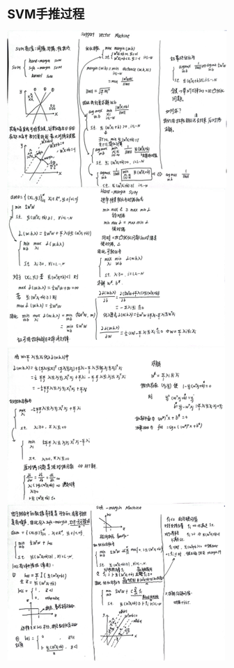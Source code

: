 # SVM手推过程
<img src="./1.jpg" width="800px"></img>  
<img src="./2.jpg" width="500px"></img>  
<img src="./3.jpg" width="500px"></img>  
<img src="./4.jpg" width="500px"></img>  
